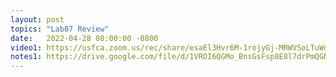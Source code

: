 ```yaml
---
layout: post
topics: "Lab07 Review"
date:   2022-04-28 08:00:00 -0800
video1: https://usfca.zoom.us/rec/share/esaEl3Hvr6M-1rojyGj-MRWVSoLTuWnCeHJoS2tcOy-IyYD6M5pdUgW9Nwg62mwU.9PzI1668sd4TixTY
notes1: https://drive.google.com/file/d/1VROI6QGMo_BnsGsFsp8E8l7drPmQGNv3/view?usp=sharing
---
```

